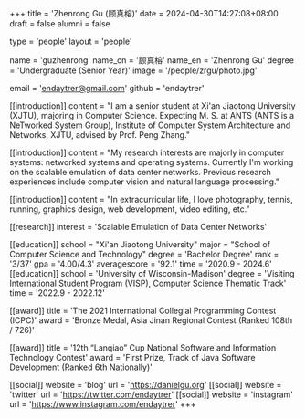 +++
title = 'Zhenrong Gu (顾真榕)'
date = 2024-04-30T14:27:08+08:00
draft = false
alumni = false

type = 'people'
layout = 'people'

name = 'guzhenrong'
name_cn = '顾真榕'
name_en = 'Zhenrong Gu'
degree = 'Undergraduate (Senior Year)'
image = '/people/zrgu/photo.jpg'

email = 'endaytrer@gmail.com'
github = 'endaytrer'

[[introduction]]
    content = "I am a senior student at Xi'an Jiaotong University (XJTU), majoring in Computer Science. Expecting M. S. at ANTS (ANTS is a NeTworked System Group), Institute of Computer System Architecture and Networks, XJTU, advised by Prof. Peng Zhang."

[[introduction]]
    content = "My research interests are majorly in computer systems: networked systems and operating systems. Currently I'm working on the scalable emulation of data center networks. Previous research experiences include computer vision and natural language processing."

[[introduction]]
    content = "In extracurricular life, I love photography, tennis, running, graphics design, web development, video editing, etc."

[[research]]
    interest = 'Scalable Emulation of Data Center Networks'

[[education]]
    school = "Xi'an Jiaotong University"
    major = "School of Computer Science and Technology"
    degree = 'Bachelor Degree'
    rank = '3/37'
    gpa = '4.00/4.3'
    averagescore = '92.1'
    time = '2020.9 - 2024.6'
[[education]]
    school = 'University of Wisconsin-Madison'
    degree = 'Visiting International Student Program (VISP), Computer Science Thematic Track'
    time = '2022.9 - 2022.12'

[[award]]
    title = 'The 2021 International Collegial Programming Contest (ICPC)'
    award = 'Bronze Medal, Asia Jinan Regional Contest (Ranked 108th / 726)'

[[award]]
    title = '12th “Lanqiao” Cup National Software and Information Technology Contest'
    award = 'First Prize, Track of Java Software Development (Ranked 6th Nationally)'

[[social]]
    website = 'blog'
    url = 'https://danielgu.org'
[[social]]
    website = 'twitter'
    url = 'https://twitter.com/endaytrer'
[[social]]
    website = 'instagram'
    url = 'https://www.instagram.com/endaytrer'
+++
